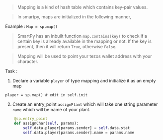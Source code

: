 > Mapping is a kind of hash table which contains key-pair values. 

> In smartpy, maps are initialized in the following manner,

Example : 
`Map = sp.map()`

> SmartPy has an inbuilt function `map.contains(key)` to check if a certain key is already available in the mapping or not. If the key is present, then it will return `True`, otherwise `False`.

> Mapping will be used to point your tezos wallet address with your character.

Task :

1) Declare a variable `player` of type mapping and initialize it as an empty map

`player = sp.map() # edit in self.init`

2) Create an entry_point `assignPlant` which will take one string parameter `name` which will be name of your plant.

```python
    @sp.entry_point
    def assignChar(self, params):
        self.data.player[params.sender] = self.data.stat
        self.data.player[params.sender].name = params.name
```